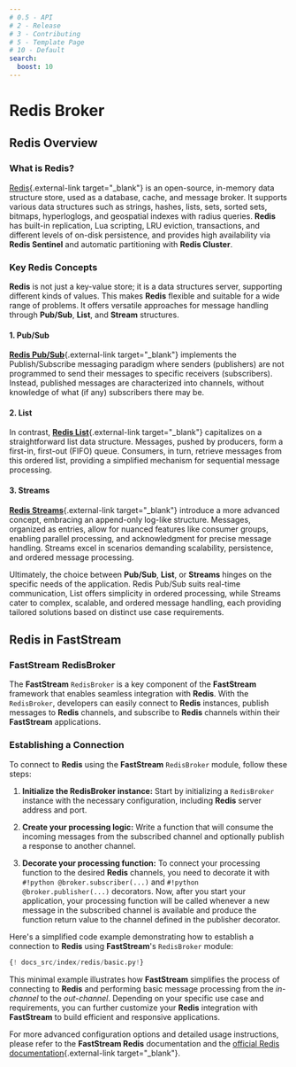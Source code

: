 ```yaml
---
# 0.5 - API
# 2 - Release
# 3 - Contributing
# 5 - Template Page
# 10 - Default
search:
  boost: 10
---
```


# Redis Broker

## Redis Overview

### What is Redis?

[Redis](https://redis.io/){.external-link target="_blank"} is an open-source, in-memory data structure store, used as a database, cache, and message broker. It supports various data structures such as strings, hashes, lists, sets, sorted sets, bitmaps, hyperloglogs, and geospatial indexes with radius queries. **Redis** has built-in replication, Lua scripting, LRU eviction, transactions, and different levels of on-disk persistence, and provides high availability via **Redis Sentinel** and automatic partitioning with **Redis Cluster**.

### Key Redis Concepts

**Redis** is not just a key-value store; it is a data structures server, supporting different kinds of values. This makes **Redis** flexible and suitable for a wide range of problems. It offers versatile approaches for message handling through **Pub/Sub**, **List**, and **Stream** structures.

#### 1. Pub/Sub

[**Redis Pub/Sub**](https://redis.io/docs/interact/pubsub/){.external-link target="_blank"} implements the Publish/Subscribe messaging paradigm where senders (publishers) are not programmed to send their messages to specific receivers (subscribers). Instead, published messages are characterized into channels, without knowledge of what (if any) subscribers there may be.

#### 2. List

In contrast, [**Redis List**](https://redis.io/docs/data-types/lists/#common-use-cases-for-lists){.external-link target="_blank"} capitalizes on a straightforward list data structure. Messages, pushed by producers, form a first-in, first-out (FIFO) queue. Consumers, in turn, retrieve messages from this ordered list, providing a simplified mechanism for sequential message processing.

#### 3. Streams

[**Redis Streams**](https://redis.io/docs/latest/develop/data-types/streams/){.external-link target="_blank"} introduce a more advanced concept, embracing an append-only log-like structure. Messages, organized as entries, allow for nuanced features like consumer groups, enabling parallel processing, and acknowledgment for precise message handling. Streams excel in scenarios demanding scalability, persistence, and ordered message processing.

Ultimately, the choice between **Pub/Sub**, **List**, or **Streams** hinges on the specific needs of the application. Redis Pub/Sub suits real-time communication, List offers simplicity in ordered processing, while Streams cater to complex, scalable, and ordered message handling, each providing tailored solutions based on distinct use case requirements.

## Redis in FastStream

### FastStream RedisBroker

The **FastStream** `RedisBroker` is a key component of the **FastStream** framework that enables seamless integration with **Redis**. With the `RedisBroker`, developers can easily connect to **Redis** instances, publish messages to **Redis** channels, and subscribe to **Redis** channels within their **FastStream** applications.

### Establishing a Connection

To connect to **Redis** using the **FastStream** `RedisBroker` module, follow these steps:

1. **Initialize the RedisBroker instance:** Start by initializing a `RedisBroker` instance with the necessary configuration, including **Redis** server address and port.

2. **Create your processing logic:** Write a function that will consume the incoming messages from the subscribed channel and optionally publish a response to another channel.

3. **Decorate your processing function:** To connect your processing function to the desired **Redis** channels, you need to decorate it with `#!python @broker.subscriber(...)` and `#!python @broker.publisher(...)` decorators. Now, after you start your application, your processing function will be called whenever a new message in the subscribed channel is available and produce the function return value to the channel defined in the publisher decorator.

Here's a simplified code example demonstrating how to establish a connection to **Redis** using **FastStream**'s `RedisBroker` module:

```python linenums="1"
{! docs_src/index/redis/basic.py!}
```

This minimal example illustrates how **FastStream** simplifies the process of connecting to **Redis** and performing basic message processing from the *in-channel* to the *out-channel*. Depending on your specific use case and requirements, you can further customize your **Redis** integration with **FastStream** to build efficient and responsive applications.

For more advanced configuration options and detailed usage instructions, please refer to the **FastStream Redis** documentation and the [official Redis documentation](https://redis.io/documentation){.external-link target="_blank"}.
